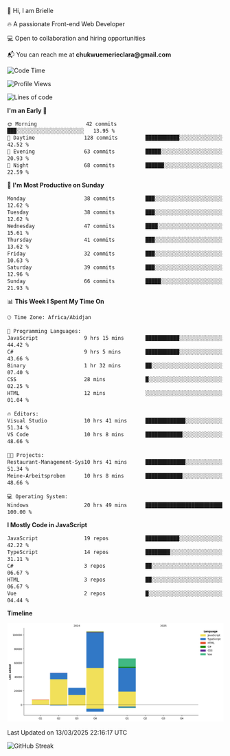 <div align="left">
  <p>👋 Hi, I am Brielle</p>
  <p>🔥 A passionate Front-end Web Developer</p>
  <p>💻 Open to collaboration and hiring opportunities</p>
  <p>📬 You can reach me at <strong>chukwuemerieclara@gmail.com</strong></p>
</div>


 
 <!--START_SECTION:waka-->
![Code Time](http://img.shields.io/badge/Code%20Time-527%20hrs%2056%20mins-blue)

![Profile Views](http://img.shields.io/badge/Profile%20Views-0-blue)

![Lines of code](https://img.shields.io/badge/From%20Hello%20World%20I%27ve%20Written-248.0%20thousand%20lines%20of%20code-blue)

**I'm an Early 🐤** 

```text
🌞 Morning                42 commits          ███░░░░░░░░░░░░░░░░░░░░░░   13.95 % 
🌆 Daytime                128 commits         ███████████░░░░░░░░░░░░░░   42.52 % 
🌃 Evening                63 commits          █████░░░░░░░░░░░░░░░░░░░░   20.93 % 
🌙 Night                  68 commits          ██████░░░░░░░░░░░░░░░░░░░   22.59 % 
```
📅 **I'm Most Productive on Sunday** 

```text
Monday                   38 commits          ███░░░░░░░░░░░░░░░░░░░░░░   12.62 % 
Tuesday                  38 commits          ███░░░░░░░░░░░░░░░░░░░░░░   12.62 % 
Wednesday                47 commits          ████░░░░░░░░░░░░░░░░░░░░░   15.61 % 
Thursday                 41 commits          ███░░░░░░░░░░░░░░░░░░░░░░   13.62 % 
Friday                   32 commits          ███░░░░░░░░░░░░░░░░░░░░░░   10.63 % 
Saturday                 39 commits          ███░░░░░░░░░░░░░░░░░░░░░░   12.96 % 
Sunday                   66 commits          █████░░░░░░░░░░░░░░░░░░░░   21.93 % 
```


📊 **This Week I Spent My Time On** 

```text
🕑︎ Time Zone: Africa/Abidjan

💬 Programming Languages: 
JavaScript               9 hrs 15 mins       ███████████░░░░░░░░░░░░░░   44.42 % 
C#                       9 hrs 5 mins        ███████████░░░░░░░░░░░░░░   43.66 % 
Binary                   1 hr 32 mins        ██░░░░░░░░░░░░░░░░░░░░░░░   07.40 % 
CSS                      28 mins             █░░░░░░░░░░░░░░░░░░░░░░░░   02.25 % 
HTML                     12 mins             ░░░░░░░░░░░░░░░░░░░░░░░░░   01.04 % 

🔥 Editors: 
Visual Studio            10 hrs 41 mins      █████████████░░░░░░░░░░░░   51.34 % 
VS Code                  10 hrs 8 mins       ████████████░░░░░░░░░░░░░   48.66 % 

🐱‍💻 Projects: 
Restaurant-Management-Sys10 hrs 41 mins      █████████████░░░░░░░░░░░░   51.34 % 
Meine-Arbeitsproben      10 hrs 8 mins       ████████████░░░░░░░░░░░░░   48.66 % 

💻 Operating System: 
Windows                  20 hrs 49 mins      █████████████████████████   100.00 % 
```

**I Mostly Code in JavaScript** 

```text
JavaScript               19 repos            ███████████░░░░░░░░░░░░░░   42.22 % 
TypeScript               14 repos            ████████░░░░░░░░░░░░░░░░░   31.11 % 
C#                       3 repos             ██░░░░░░░░░░░░░░░░░░░░░░░   06.67 % 
HTML                     3 repos             ██░░░░░░░░░░░░░░░░░░░░░░░   06.67 % 
Vue                      2 repos             █░░░░░░░░░░░░░░░░░░░░░░░░   04.44 % 
```



**Timeline**

![Lines of Code chart](https://raw.githubusercontent.com/Brielle28/Brielle28/main/assets/bar_graph.png)


 Last Updated on 13/03/2025 22:16:17 UTC
<!--END_SECTION:waka-->

![GitHub Streak](https://github-readme-streak-stats.herokuapp.com/?user=Brielle28)



